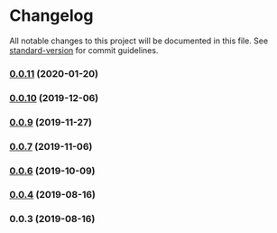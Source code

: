 # Changelog

All notable changes to this project will be documented in this file. See [standard-version](https://github.com/conventional-changelog/standard-version) for commit guidelines.

### [0.0.11](https://github.com/mitevpi/algos/compare/v0.0.10...v0.0.11) (2020-01-20)

### [0.0.10](https://github.com/mitevpi/algos/compare/v0.0.9...v0.0.10) (2019-12-06)

### [0.0.9](https://github.com/mitevpi/algos/compare/v0.0.7...v0.0.9) (2019-11-27)

### [0.0.7](https://github.com/mitevpi/algos/compare/v0.0.6...v0.0.7) (2019-11-06)

### [0.0.6](https://github.com/mitevpi/algos/compare/v0.0.4...v0.0.6) (2019-10-09)

### [0.0.4](https://github.com/mitevpi/algos/compare/v0.0.3...v0.0.4) (2019-08-16)

### 0.0.3 (2019-08-16)

